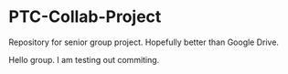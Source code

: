 # PTC-Collab-Project
Repository for senior group project. Hopefully better than Google Drive.

Hello group.
I am testing out commiting. 
